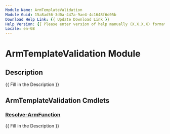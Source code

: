 ```yaml
---
Module Name: ArmTemplateValidation
Module Guid: 15a8ad56-3d0a-447a-9ae4-4c1648f6d05b
Download Help Link: {{ Update Download Link }}
Help Version: {{ Please enter version of help manually (X.X.X.X) format }}
Locale: en-GB
---
```


# ArmTemplateValidation Module
## Description
{{ Fill in the Description }}

## ArmTemplateValidation Cmdlets
### [Resolve-ArmFunction](Resolve-ArmFunction.md)
{{ Fill in the Description }}

